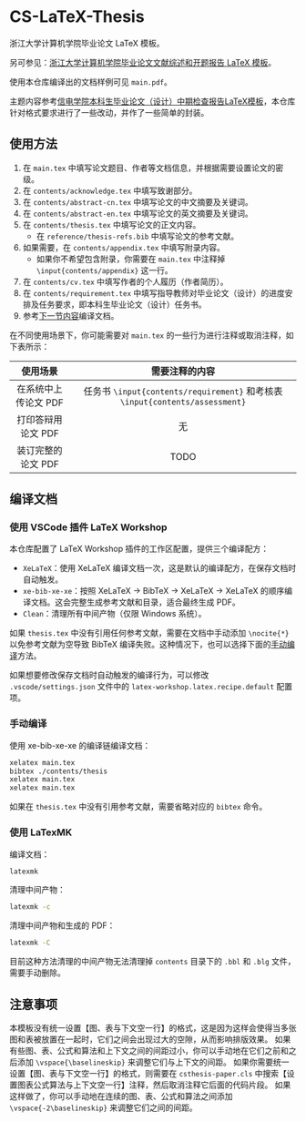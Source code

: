 # CS-LaTeX-Thesis

浙江大学计算机学院毕业论文 LaTeX 模板。

另可参见：[浙江大学计算机学院毕业论文文献综述和开题报告 LaTeX 模板](https://github.com/Klee1453/CS-LaTeX-MidTerm)。

使用本仓库编译出的文档样例可见 `main.pdf`。

主题内容参考[信电学院本科生毕业论文（设计）中期检查报告LaTeX模板](https://github.com/SuperbRa1n/ISEE_LaTeX_Mid-term)，本仓库针对格式要求进行了一些改动，并作了一些简单的封装。

## 使用方法

1. 在 `main.tex` 中填写论文题目、作者等文档信息，并根据需要设置论文的密级。
2. 在 `contents/acknowledge.tex` 中填写致谢部分。
3. 在 `contents/abstract-cn.tex` 中填写论文的中文摘要及关键词。
4. 在 `contents/abstract-en.tex` 中填写论文的英文摘要及关键词。
5. 在 `contents/thesis.tex` 中填写论文的正文内容。
    - 在 `reference/thesis-refs.bib` 中填写论文的参考文献。
6. 如果需要，在 `contents/appendix.tex` 中填写附录内容。
    - 如果你不希望包含附录，你需要在 `main.tex` 中注释掉 `\input{contents/appendix}` 这一行。
7. 在 `contents/cv.tex` 中填写作者的个人履历（作者简历）。
8. 在 `contents/requirement.tex` 中填写指导教师对毕业论文（设计）的进度安排及任务要求，即本科生毕业论文（设计）任务书。
9.  参考[下一节内容](#编译文档)编译文档。

在不同使用场景下，你可能需要对 `main.tex` 的一些行为进行注释或取消注释，如下表所示：

| 使用场景 | 需要注释的内容 |
| :-: | :-: |
| 在系统中上传论文 PDF | 任务书 `\input{contents/requirement}` 和考核表 `\input{contents/assessment}` |
| 打印答辩用论文 PDF | 无 |
| 装订完整的论文 PDF | TODO |

## 编译文档

### 使用 VSCode 插件 LaTeX Workshop

本仓库配置了 LaTeX Workshop 插件的工作区配置，提供三个编译配方：

- `XeLaTeX`：使用 XeLaTeX 编译文档一次，这是默认的编译配方，在保存文档时自动触发。
- `xe-bib-xe-xe`：按照 XeLaTeX -> BibTeX -> XeLaTeX -> XeLaTeX 的顺序编译文档。这会完整生成参考文献和目录，适合最终生成 PDF。
- `Clean`：清理所有中间产物（仅限 Windows 系统）。

如果 `thesis.tex` 中没有引用任何参考文献，需要在文档中手动添加 `\nocite{*}` 以免参考文献为空导致 BibTeX 编译失败。这种情况下，也可以选择下面的[手动编译](#手动编译)方法。

如果想要修改保存文档时自动触发的编译行为，可以修改 `.vscode/settings.json` 文件中的 `latex-workshop.latex.recipe.default` 配置项。

### 手动编译

使用 xe-bib-xe-xe 的编译链编译文档：

```bash
xelatex main.tex
bibtex ./contents/thesis
xelatex main.tex
xelatex main.tex
```

如果在 `thesis.tex` 中没有引用参考文献，需要省略对应的 `bibtex` 命令。

### 使用 LaTexMK

编译文档：

```bash
latexmk
```

清理中间产物：

```bash
latexmk -c
```

清理中间产物和生成的 PDF：

```bash
latexmk -C
```

目前这种方法清理的中间产物无法清理掉 `contents` 目录下的 `.bbl` 和 `.blg` 文件，需要手动删除。

## 注意事项

本模板没有统一设置【图、表与下文空一行】的格式，这是因为这样会使得当多张图和表被放置在一起时，它们之间会出现过大的空隙，从而影响排版效果。
如果有些图、表、公式和算法和上下文之间的间距过小，你可以手动地在它们之前和之后添加 `\vspace{\baselineskip}` 来调整它们与上下文的间距。
如果你需要统一设置【图、表与下文空一行】的格式，则需要在 `csthesis-paper.cls` 中搜索【设置图表公式算法与上下文空一行】注释，然后取消注释它后面的代码片段。
如果这样做了，你可以手动地在连续的图、表、公式和算法之间添加 `\vspace{-2\baselineskip}` 来调整它们之间的间距。

